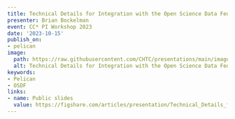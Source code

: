 ```yaml
---
title: Technical Details for Integration with the Open Science Data Federation
presenter: Brian Bockelman
event: CC* PI Workshop 2023
date: '2023-10-15'
publish_on:
- pelican
image:
  path: https://raw.githubusercontent.com/CHTC/presentations/main/images/technical-osdf-integration-details-ccstar-2023.png
  alt: Technical Details for Integration with the Open Science Data Federation
keywords:
- Pelican
- OSDF
links:
- name: Public slides
  value: https://figshare.com/articles/presentation/Technical_Details_for_Integration_with_the_Open_Science_Data_Federation_-_CC_PI_Workshop_2023/24312646
---
```

